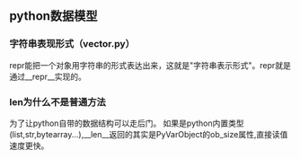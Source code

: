 ## python数据模型

### 字符串表现形式（vector.py）

repr能把一个对象用字符串的形式表达出来，这就是"字符串表示形式"。repr就是通过__repr__实现的。

### len为什么不是普通方法

为了让python自带的数据结构可以走后门。
如果是python内置类型 (list,str,bytearray...),__len__返回的其实是PyVarObject的ob_size属性,直接读值速度更快。
